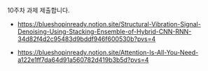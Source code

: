 10주차 과제 제출합니다.

- https://blueshopinready.notion.site/Structural-Vibration-Signal-Denoising-Using-Stacking-Ensemble-of-Hybrid-CNN-RNN-34d82f4d2c95483d9bddf946f600530b?pvs=4

- https://blueshopinready.notion.site/Attention-Is-All-You-Need-a122e1ff7da64d91a560782d419b3b5d?pvs=4